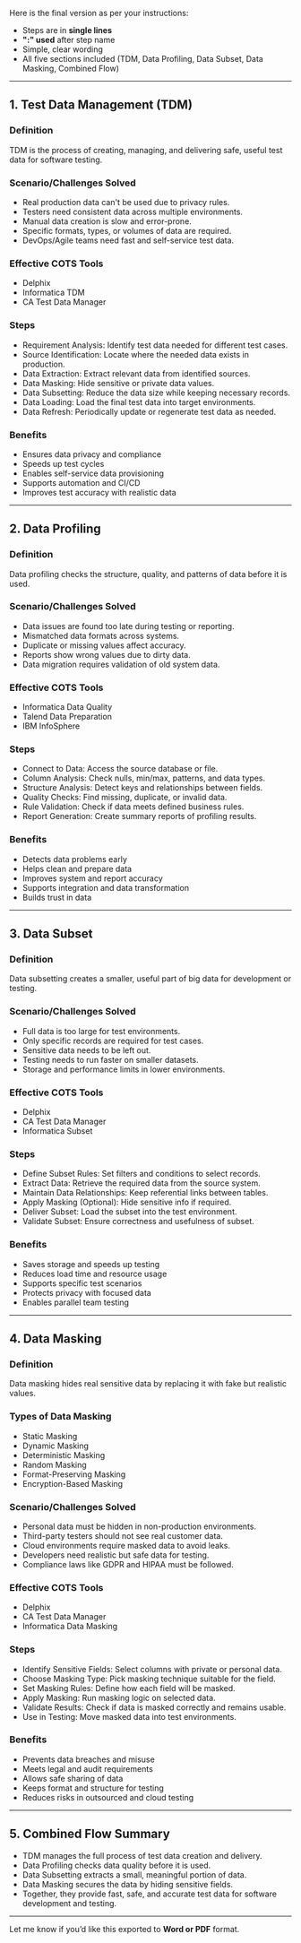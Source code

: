 Here is the final version as per your instructions:

* Steps are in **single lines**
* **":" used** after step name
* Simple, clear wording
* All five sections included (TDM, Data Profiling, Data Subset, Data Masking, Combined Flow)

---

## **1. Test Data Management (TDM)**

### Definition

TDM is the process of creating, managing, and delivering safe, useful test data for software testing.

### Scenario/Challenges Solved

* Real production data can't be used due to privacy rules.
* Testers need consistent data across multiple environments.
* Manual data creation is slow and error-prone.
* Specific formats, types, or volumes of data are required.
* DevOps/Agile teams need fast and self-service test data.

### Effective COTS Tools

* Delphix
* Informatica TDM
* CA Test Data Manager

### Steps

* Requirement Analysis: Identify test data needed for different test cases.
* Source Identification: Locate where the needed data exists in production.
* Data Extraction: Extract relevant data from identified sources.
* Data Masking: Hide sensitive or private data values.
* Data Subsetting: Reduce the data size while keeping necessary records.
* Data Loading: Load the final test data into target environments.
* Data Refresh: Periodically update or regenerate test data as needed.

### Benefits

* Ensures data privacy and compliance
* Speeds up test cycles
* Enables self-service data provisioning
* Supports automation and CI/CD
* Improves test accuracy with realistic data

---

## **2. Data Profiling**

### Definition

Data profiling checks the structure, quality, and patterns of data before it is used.

### Scenario/Challenges Solved

* Data issues are found too late during testing or reporting.
* Mismatched data formats across systems.
* Duplicate or missing values affect accuracy.
* Reports show wrong values due to dirty data.
* Data migration requires validation of old system data.

### Effective COTS Tools

* Informatica Data Quality
* Talend Data Preparation
* IBM InfoSphere

### Steps

* Connect to Data: Access the source database or file.
* Column Analysis: Check nulls, min/max, patterns, and data types.
* Structure Analysis: Detect keys and relationships between fields.
* Quality Checks: Find missing, duplicate, or invalid data.
* Rule Validation: Check if data meets defined business rules.
* Report Generation: Create summary reports of profiling results.

### Benefits

* Detects data problems early
* Helps clean and prepare data
* Improves system and report accuracy
* Supports integration and data transformation
* Builds trust in data

---

## **3. Data Subset**

### Definition

Data subsetting creates a smaller, useful part of big data for development or testing.

### Scenario/Challenges Solved

* Full data is too large for test environments.
* Only specific records are required for test cases.
* Sensitive data needs to be left out.
* Testing needs to run faster on smaller datasets.
* Storage and performance limits in lower environments.

### Effective COTS Tools

* Delphix
* CA Test Data Manager
* Informatica Subset

### Steps

* Define Subset Rules: Set filters and conditions to select records.
* Extract Data: Retrieve the required data from the source system.
* Maintain Data Relationships: Keep referential links between tables.
* Apply Masking (Optional): Hide sensitive info if required.
* Deliver Subset: Load the subset into the test environment.
* Validate Subset: Ensure correctness and usefulness of subset.

### Benefits

* Saves storage and speeds up testing
* Reduces load time and resource usage
* Supports specific test scenarios
* Protects privacy with focused data
* Enables parallel team testing

---

## **4. Data Masking**

### Definition

Data masking hides real sensitive data by replacing it with fake but realistic values.

### Types of Data Masking

* Static Masking
* Dynamic Masking
* Deterministic Masking
* Random Masking
* Format-Preserving Masking
* Encryption-Based Masking

### Scenario/Challenges Solved

* Personal data must be hidden in non-production environments.
* Third-party testers should not see real customer data.
* Cloud environments require masked data to avoid leaks.
* Developers need realistic but safe data for testing.
* Compliance laws like GDPR and HIPAA must be followed.

### Effective COTS Tools

* Delphix
* CA Test Data Manager
* Informatica Data Masking

### Steps

* Identify Sensitive Fields: Select columns with private or personal data.
* Choose Masking Type: Pick masking technique suitable for the field.
* Set Masking Rules: Define how each field will be masked.
* Apply Masking: Run masking logic on selected data.
* Validate Results: Check if data is masked correctly and remains usable.
* Use in Testing: Move masked data into test environments.

### Benefits

* Prevents data breaches and misuse
* Meets legal and audit requirements
* Allows safe sharing of data
* Keeps format and structure for testing
* Reduces risks in outsourced and cloud testing

---

## **5. Combined Flow Summary**

* TDM manages the full process of test data creation and delivery.
* Data Profiling checks data quality before it is used.
* Data Subsetting extracts a small, meaningful portion of data.
* Data Masking secures the data by hiding sensitive fields.
* Together, they provide fast, safe, and accurate test data for software development and testing.

---

Let me know if you’d like this exported to **Word or PDF** format.
